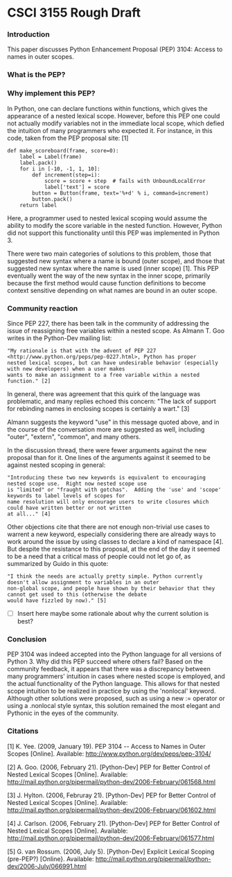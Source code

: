 # CSCI 3155 Rough Draft

### Introduction

This paper discusses Python Enhancement Proposal (PEP) 3104: Access to names in outer scopes.

### What is the PEP?

### Why implement this PEP?

In Python, one can declare functions within functions, which gives the appearance of a nested lexical scope. However, before this PEP one could not actually modify variables not in the immediate local scope, which defied the intuition of many programmers who expected it. For instance, in this code, taken from the PEP proposal site: [1]

~~~~~
def make_scoreboard(frame, score=0):
    label = Label(frame)
    label.pack()
    for i in [-10, -1, 1, 10]:
        def increment(step=i):
            score = score + step  # fails with UnboundLocalError
            label['text'] = score
        button = Button(frame, text='%+d' % i, command=increment)
        button.pack()
    return label
~~~~~

Here, a programmer used to nested lexical scoping would assume the ability to modify the score variable in the nested function. However, Python did not support this functionality until this PEP was implemented in Python 3.

There were two main categories of solutions to this problem, those that suggested new syntax where a name is bound (outer scope), and those that suggested new syntax where the name is used (inner scope) [1]. This PEP eventually went the way of the new syntax in the inner scope, primarily because the first method would cause function definitions to become context sensitive depending on what names are bound in an outer scope.

### Community reaction

Since PEP 227, there has been talk in the community of addressing the issue of reassigning free variables within a nested scope. As Almann T. Goo writes in the Python-Dev mailing list:

~~~~~
"My rationale is that with the advent of PEP 227 <http://www.python.org/peps/pep-0227.html>, Python has proper  
nested lexical scopes, but can have undesirable behavior (especially with new developers) when a user makes  
wants to make an assignment to a free variable within a nested function." [2]
~~~~~

In general, there was agreement that this quirk of the language was problematic, and many replies echoed this concern: "The lack of support for rebinding names in enclosing scopes is certainly a wart." [3]

Almann suggests the keyword "use" in this message quoted above, and in the course of the conversation more are suggested as well, including "outer", "extern", "common", and many others.

In the discussion thread, there were fewer arguments against the new proposal than for it. One lines of the arguments against it seemed to be against nested scoping in general:

~~~~~
"Introducing these two new keywords is equivalent to encouraging nested scope use.  Right now nested scope use  
is "limited" or "fraught with gotchas".  Adding the 'use' and 'scope' keywords to label levels of scopes for  
name resolution will only encourage users to write closures which could have written better or not written  
at all..." [4]
~~~~~

Other objections cite that there are not enough non-trivial use cases to warrent a new keyword, especially considering there are already ways to work around the issue by using classes to declare a kind of namespace [4]. But despite the resistance to this proposal, at the end of the day it seemed to be a need that a critical mass of people could not let go of, as summarized by Guido in this quote:

~~~~~
"I think the needs are actually pretty simple. Python currently doesn't allow assignment to variables in an outer  
non-global scope, and people have shown by their behavior that they cannot get used to this (otherwise the debate  
would have fizzled by now)." [5]
~~~~~

- [ ] Insert here maybe some rationale about why the current solution is best?

### Conclusion

PEP 3104 was indeed accepted into the Python language for all versions of Python 3. Why did this PEP succeed where others fail? Based on the community feedback, it appears that there was a discrepancy between many programmers' intuition in cases where nested scope is employed, and the actual functionality of the Python language. This allows for that nested scope intuition to be realized in practice by using the 'nonlocal' keyword. Although other solutions were proposed, such as using a new := operator or using a <function name>.nonlocal style syntax, this solution remained the most elegant and Pythonic in the eyes of the community.

### Citations
[1] K. Yee. (2009, January 19). PEP 3104 -- Access to Names in Outer Scopes [Online]. Available: http://www.python.org/dev/peps/pep-3104/

[2] A. Goo. (2006, February 21). [Python-Dev] PEP for Better Control of Nested Lexical Scopes [Online]. Available: http://mail.python.org/pipermail/python-dev/2006-February/061568.html

[3] J. Hylton. (2006, Februray 21). [Python-Dev] PEP for Better Control of Nested Lexical Scopes [Online]. Available: http://mail.python.org/pipermail/python-dev/2006-February/061602.html

[4] J. Carlson. (2006, February 21). [Python-Dev] PEP for Better Control of Nested Lexical Scopes [Online]. Available: http://mail.python.org/pipermail/python-dev/2006-February/061577.html

[5] G. van Rossum. (2006, July 5). [Python-Dev] Explicit Lexical Scoping (pre-PEP?) [Online}. Available: http://mail.python.org/pipermail/python-dev/2006-July/066991.html

